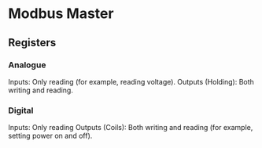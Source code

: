 # Modbus Master

## Registers

### Analogue

Inputs: Only reading (for example, reading voltage).
Outputs (Holding): Both writing and reading.

### Digital

Inputs: Only reading
Outputs (Coils): Both writing and reading (for example, setting power on and off).
